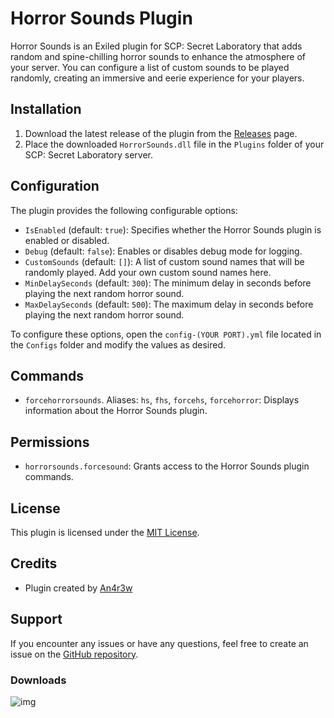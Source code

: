 # Horror Sounds Plugin

Horror Sounds is an Exiled plugin for SCP: Secret Laboratory that adds random and spine-chilling horror sounds to enhance the atmosphere of your server. You can configure a list of custom sounds to be played randomly, creating an immersive and eerie experience for your players.

## Installation

1. Download the latest release of the plugin from the [Releases](https://github.com/An4r3w/HorrorSounds/releases) page.
2. Place the downloaded `HorrorSounds.dll` file in the `Plugins` folder of your SCP: Secret Laboratory server.

## Configuration

The plugin provides the following configurable options:

- `IsEnabled` (default: `true`): Specifies whether the Horror Sounds plugin is enabled or disabled.
- `Debug` (default: `false`): Enables or disables debug mode for logging.
- `CustomSounds` (default: `[]`): A list of custom sound names that will be randomly played. Add your own custom sound names here.
- `MinDelaySeconds` (default: `300`): The minimum delay in seconds before playing the next random horror sound.
- `MaxDelaySeconds` (default: `500`): The maximum delay in seconds before playing the next random horror sound.

To configure these options, open the `config-(YOUR PORT).yml` file located in the `Configs` folder and modify the values as desired.

## Commands

- `forcehorrorsounds`. Aliases: `hs`, `fhs`, `forcehs`, `forcehorror`: Displays information about the Horror Sounds plugin.

## Permissions

- `horrorsounds.forcesound`: Grants access to the Horror Sounds plugin commands.

## License

This plugin is licensed under the [MIT License](LICENSE).

## Credits

- Plugin created by [An4r3w](https://github.com/An4r3w)

## Support

If you encounter any issues or have any questions, feel free to create an issue on the [GitHub repository](https://github.com/An4r3w/HorrorSounds/issues).

### Downloads

![img](https://img.shields.io/github/downloads/An4r3w/HorrorSounds/total?style=for-the-badge)
